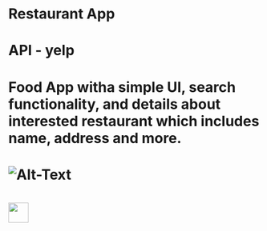 # Restaurant App

# API - yelp

# Food App witha simple UI, search functionality, and details about interested restaurant which includes name, address and more.


# ![Alt-Text](https://github.com/CrypticHushane/restaurantApp/blob/master/assets/intro_1.gif)

# <img src="https://github.com/CrypticHushane/restaurantApp/blob/master/assets/intro_1.gif" width="40" height="40" />